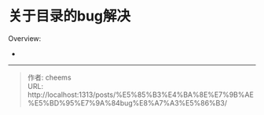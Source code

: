 # 关于目录的bug解决


Overview:

- 

<!--more-->


---

> 作者: cheems  
> URL: http://localhost:1313/posts/%E5%85%B3%E4%BA%8E%E7%9B%AE%E5%BD%95%E7%9A%84bug%E8%A7%A3%E5%86%B3/  

